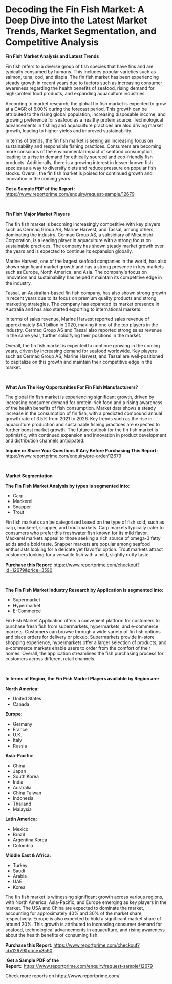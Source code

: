 <p><h1>Decoding the Fin Fish Market: A Deep Dive into the Latest Market Trends, Market Segmentation, and Competitive Analysis</h1></p><p><strong>Fin Fish Market Analysis and Latest Trends</strong></p>
<p><p>Fin fish refers to a diverse group of fish species that have fins and are typically consumed by humans. This includes popular varieties such as salmon, tuna, cod, and tilapia. The fin fish market has been experiencing steady growth in recent years due to factors such as increasing consumer awareness regarding the health benefits of seafood, rising demand for high-protein food products, and expanding aquaculture industries.</p><p>According to market research, the global fin fish market is expected to grow at a CAGR of 6.00% during the forecast period. This growth can be attributed to the rising global population, increasing disposable income, and growing preference for seafood as a healthy protein source. Technological advancements in fishing and aquaculture practices are also driving market growth, leading to higher yields and improved sustainability.</p><p>In terms of trends, the fin fish market is seeing an increasing focus on sustainability and responsible fishing practices. Consumers are becoming more conscious of the environmental impact of seafood consumption, leading to a rise in demand for ethically sourced and eco-friendly fish products. Additionally, there is a growing interest in lesser-known fish species as a way to diversify diets and reduce pressure on popular fish stocks. Overall, the fin fish market is poised for continued growth and innovation in the coming years.</p></p>
<p><strong>Get a Sample PDF of the Report:&nbsp;</strong> <a href="https://www.reportprime.com/enquiry/request-sample/12679">https://www.reportprime.com/enquiry/request-sample/12679</a></p>
<p>&nbsp;</p>
<p><strong>Fin Fish Major Market Players</strong></p>
<p><p>The fin fish market is becoming increasingly competitive with key players such as Cermaq Group AS, Marine Harvest, and Tassal, among others, dominating the industry. Cermaq Group AS, a subsidiary of Mitsubishi Corporation, is a leading player in aquaculture with a strong focus on sustainable practices. The company has shown steady market growth over the years and is expected to continue its expansion globally.</p><p>Marine Harvest, one of the largest seafood companies in the world, has also shown significant market growth and has a strong presence in key markets such as Europe, North America, and Asia. The company's focus on innovation and sustainability has helped it maintain its competitive edge in the industry.</p><p>Tassal, an Australian-based fin fish company, has also shown strong growth in recent years due to its focus on premium quality products and strong marketing strategies. The company has expanded its market presence in Australia and has also started exporting to international markets.</p><p>In terms of sales revenue, Marine Harvest reported sales revenue of approximately $4.1 billion in 2020, making it one of the top players in the industry. Cermaq Group AS and Tassal also reported strong sales revenue in the same year, further solidifying their positions in the market.</p><p>Overall, the fin fish market is expected to continue growing in the coming years, driven by increasing demand for seafood worldwide. Key players such as Cermaq Group AS, Marine Harvest, and Tassal are well-positioned to capitalize on this growth and maintain their competitive edge in the market.</p></p>
<p>&nbsp;</p>
<p><strong>What Are The Key Opportunities For Fin Fish Manufacturers?</strong></p>
<p><p>The global fin fish market is experiencing significant growth, driven by increasing consumer demand for protein-rich food and a rising awareness of the health benefits of fish consumption. Market data shows a steady increase in the consumption of fin fish, with a predicted compound annual growth rate of 3.5% from 2021 to 2026. Key trends such as the rise in aquaculture production and sustainable fishing practices are expected to further boost market growth. The future outlook for the fin fish market is optimistic, with continued expansion and innovation in product development and distribution channels anticipated.</p></p>
<p><strong>Inquire or Share Your Questions If Any Before Purchasing This Report:</strong> <a href="https://www.reportprime.com/enquiry/pre-order/12679">https://www.reportprime.com/enquiry/pre-order/12679</a></p>
<p>&nbsp;</p>
<p><strong>Market Segmentation</strong></p>
<p><strong>The Fin Fish Market Analysis by types is segmented into:</strong></p>
<p><ul><li>Carp</li><li>Mackerel</li><li>Snapper</li><li>Trout</li></ul></p>
<p><p>Fin fish markets can be categorized based on the type of fish sold, such as carp, mackerel, snapper, and trout markets. Carp markets typically cater to consumers who prefer this freshwater fish known for its mild flavor. Mackerel markets appeal to those seeking a rich source of omega-3 fatty acids and a bold taste. Snapper markets are popular among seafood enthusiasts looking for a delicate yet flavorful option. Trout markets attract customers looking for a versatile fish with a mild, slightly nutty taste.</p></p>
<p><strong>Purchase this Report:&nbsp;</strong><a href="https://www.reportprime.com/checkout?id=12679&price=3590">https://www.reportprime.com/checkout?id=12679&price=3590</a></p>
<p>&nbsp;</p>
<p><strong>The Fin Fish Market Industry Research by Application is segmented into:</strong></p>
<p><ul><li>Supermarket</li><li>Hypermarket</li><li>E-Commerce</li></ul></p>
<p><p>Fin Fish Market Application offers a convenient platform for customers to purchase fresh fish from supermarkets, hypermarkets, and e-commerce markets. Customers can browse through a wide variety of fin fish options and place orders for delivery or pickup. Supermarkets provide in-store shopping experience, hypermarkets offer a larger selection of products, and e-commerce markets enable users to order from the comfort of their homes. Overall, the application streamlines the fish purchasing process for customers across different retail channels.</p></p>
<p>&nbsp;</p>
<p><strong>In terms of Region, the Fin Fish Market Players available by Region are:</strong></p>
<p>
    <p> <strong> North America: </strong>
        <ul>
            <li>United States</li>
            <li>Canada</li>
        </ul>
        </p> 
    <p> <strong> Europe: </strong>
        <ul>
            <li>Germany</li>
            <li>France</li>
            <li>U.K.</li>
            <li>Italy</li>
            <li>Russia</li>
        </ul>
        </p> 
    <p> <strong> Asia-Pacific: </strong>
        <ul>
            <li>China</li>
            <li>Japan</li>
            <li>South Korea</li>
            <li>India</li>
            <li>Australia</li>
            <li>China Taiwan</li>
            <li>Indonesia</li>
            <li>Thailand</li>
            <li>Malaysia</li>
        </ul>
        </p> 
    <p> <strong> Latin America: </strong>
        <ul>
            <li>Mexico</li>
            <li>Brazil</li>
            <li>Argentina Korea</li>
            <li>Colombia</li>
        </ul>
        </p> 
    <p> <strong> Middle East & Africa: </strong>
        <ul>
            <li>Turkey</li>
            <li>Saudi</li>
            <li>Arabia</li>
            <li>UAE</li>
            <li>Korea</li>
        </ul>
    </p>
    </p>
<p><p>The fin fish market is witnessing significant growth across various regions, with North America, Asia-Pacific, and Europe emerging as key players in the market. The USA and China are expected to dominate the market, accounting for approximately 40% and 30% of the market share, respectively. Europe is also expected to hold a significant market share of around 20%. This growth is attributed to increasing consumer demand for seafood, technological advancements in aquaculture, and rising awareness about the health benefits of consuming fish.</p></p>
<p><strong>Purchase this Report: </strong><a href="https://www.reportprime.com/checkout?id=12679&price=3590">https://www.reportprime.com/checkout?id=12679&price=3590</a></p>
<p>&nbsp;<strong>Get a Sample PDF of the Report:&nbsp;&nbsp;</strong><a href="https://www.reportprime.com/enquiry/request-sample/12679">https://www.reportprime.com/enquiry/request-sample/12679</a></p>
<p><strong></strong></p>
<p>Check more reports on https://www.reportprime.com/</p>